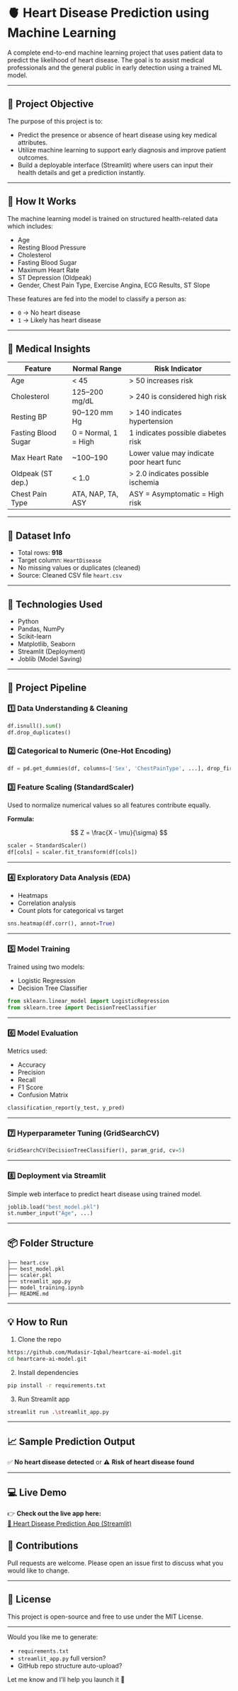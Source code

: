 # 🫀 Heart Disease Prediction using Machine Learning

A complete end-to-end machine learning project that uses patient data to predict the likelihood of heart disease. The goal is to assist medical professionals and the general public in early detection using a trained ML model.

---

## 📌 Project Objective

The purpose of this project is to:

* Predict the presence or absence of heart disease using key medical attributes.
* Utilize machine learning to support early diagnosis and improve patient outcomes.
* Build a deployable interface (Streamlit) where users can input their health details and get a prediction instantly.

---

## 🧠 How It Works

The machine learning model is trained on structured health-related data which includes:

* Age
* Resting Blood Pressure
* Cholesterol
* Fasting Blood Sugar
* Maximum Heart Rate
* ST Depression (Oldpeak)
* Gender, Chest Pain Type, Exercise Angina, ECG Results, ST Slope

These features are fed into the model to classify a person as:

* `0` → No heart disease
* `1` → Likely has heart disease

---

## 🧾 Medical Insights

| Feature             | Normal Range         | Risk Indicator                           |
| ------------------- | -------------------- | ---------------------------------------- |
| Age                 | < 45                 | > 50 increases risk                      |
| Cholesterol         | 125–200 mg/dL        | > 240 is considered high risk            |
| Resting BP          | 90–120 mm Hg         | > 140 indicates hypertension             |
| Fasting Blood Sugar | 0 = Normal, 1 = High | 1 indicates possible diabetes risk       |
| Max Heart Rate      | \~100–190            | Lower value may indicate poor heart func |
| Oldpeak (ST dep.)   | < 1.0                | > 2.0 indicates possible ischemia        |
| Chest Pain Type     | ATA, NAP, TA, ASY    | ASY = Asymptomatic = High risk           |

---

## 📁 Dataset Info

* Total rows: **918**
* Target column: `HeartDisease`
* No missing values or duplicates (cleaned)
* Source: Cleaned CSV file `heart.csv`

---

## 🔧 Technologies Used

* Python
* Pandas, NumPy
* Scikit-learn
* Matplotlib, Seaborn
* Streamlit (Deployment)
* Joblib (Model Saving)

---

## 🚀 Project Pipeline

### 1️⃣ Data Understanding & Cleaning

```python
df.isnull().sum()
df.drop_duplicates()
```

### 2️⃣ Categorical to Numeric (One-Hot Encoding)

```python
df = pd.get_dummies(df, columns=['Sex', 'ChestPainType', ...], drop_first=True)
```

### 3️⃣ Feature Scaling (StandardScaler)

Used to normalize numerical values so all features contribute equally.

**Formula:**

$$
Z = \frac{X - \mu}{\sigma}
$$

```python
scaler = StandardScaler()
df[cols] = scaler.fit_transform(df[cols])
```

---

### 4️⃣ Exploratory Data Analysis (EDA)

* Heatmaps
* Correlation analysis
* Count plots for categorical vs target

```python
sns.heatmap(df.corr(), annot=True)
```

---

### 5️⃣ Model Training

Trained using two models:

* Logistic Regression
* Decision Tree Classifier

```python
from sklearn.linear_model import LogisticRegression
from sklearn.tree import DecisionTreeClassifier
```

---

### 6️⃣ Model Evaluation

Metrics used:

* Accuracy
* Precision
* Recall
* F1 Score
* Confusion Matrix

```python
classification_report(y_test, y_pred)
```

---

### 7️⃣ Hyperparameter Tuning (GridSearchCV)

```python
GridSearchCV(DecisionTreeClassifier(), param_grid, cv=5)
```

---

### 8️⃣ Deployment via Streamlit

Simple web interface to predict heart disease using trained model.

```python
joblib.load("best_model.pkl")
st.number_input("Age", ...)
```

---

## 📦 Folder Structure

```
├── heart.csv
├── best_model.pkl
├── scaler.pkl
├── streamlit_app.py
├── model_training.ipynb
├── README.md
```

---

## 💡 How to Run

1. Clone the repo

```bash
https://github.com/Mudasir-Iqbal/heartcare-ai-model.git
cd heartcare-ai-model.git
```

2. Install dependencies

```bash
pip install -r requirements.txt
```

3. Run Streamlit app

```bash
streamlit run .\streamlit_app.py
```

---

## 📈 Sample Prediction Output

✅ **No heart disease detected**
or
⚠️ **Risk of heart disease found**

---

## 💻 Live Demo

👉 **Check out the live app here:**  
[🔗 Heart Disease Prediction App (Streamlit)](https://heartcare-ai-model-by-mudasir.streamlit.app/)


## 🤝 Contributions

Pull requests are welcome. Please open an issue first to discuss what you would like to change.

---

## 📃 License

This project is open-source and free to use under the MIT License.

---

Would you like me to generate:

* `requirements.txt`
* `streamlit_app.py` full version?
* GitHub repo structure auto-upload?

Let me know and I’ll help you launch it 🚀

